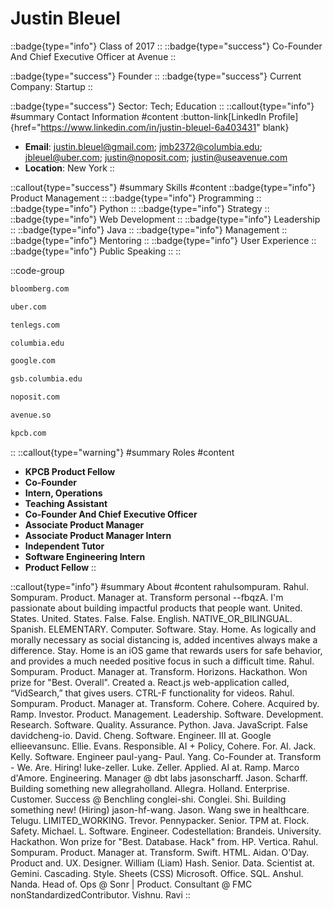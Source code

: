 # Justin Bleuel
::badge{type="info"}
Class of 2017
::
::badge{type="success"}
Co-Founder And Chief Executive Officer at Avenue
::

::badge{type="success"}
Founder
::
::badge{type="success"}
Current Company: Startup
::

::badge{type="success"}
Sector: Tech; Education
::
::callout{type="info"}
#summary
Contact Information
#content
:button-link[LinkedIn Profile]{href="https://www.linkedin.com/in/justin-bleuel-6a403431" blank}
- **Email**: justin.bleuel@gmail.com; jmb2372@columbia.edu; jbleuel@uber.com; justin@noposit.com; justin@useavenue.com
- **Location**: New York
::

::callout{type="success"}
#summary
Skills
#content
::badge{type="info"}
Product Management
::
::badge{type="info"}
Programming
::
::badge{type="info"}
Python
::
::badge{type="info"}
Strategy
::
::badge{type="info"}
Web Development
::
::badge{type="info"}
Leadership
::
::badge{type="info"}
Java
::
::badge{type="info"}
Management
::
::badge{type="info"}
Mentoring
::
::badge{type="info"}
User Experience
::
::badge{type="info"}
Public Speaking
::
::

::code-group
```bash [Bloomberg]
bloomberg.com
```
```bash [Uber]
uber.com
```
```bash [Tenlegs]
tenlegs.com
```
```bash [Columbia University]
columbia.edu
```
```bash [Google]
google.com
```
```bash [Columbia School of Business]
gsb.columbia.edu
```
```bash [Noposit]
noposit.com
```
```bash [Avenue]
avenue.so
```
```bash [Kleiner Perkins Caufield & Byers]
kpcb.com
```
::
::callout{type="warning"}
#summary
Roles
#content
- **KPCB Product Fellow**
- **Co-Founder**
- **Intern, Operations**
- **Teaching Assistant**
- **Co-Founder And Chief Executive Officer**
- **Associate Product Manager**
- **Associate Product Manager Intern**
- **Independent Tutor**
- **Software Engineering Intern**
- **Product Fellow**
::

::callout{type="info"}
#summary
About
#content
rahulsompuram. Rahul. Sompuram. Product. Manager at. Transform personal --fbqzA. I'm passionate about building impactful products that people want. United. States. United. States. False. False. English. NATIVE_OR_BILINGUAL. Spanish. ELEMENTARY. Computer. Software. Stay. Home. As logically and morally necessary as social distancing is, added incentives always make a difference. Stay. Home is an iOS game that rewards users for safe behavior, and provides a much needed positive focus in such a difficult time. Rahul. Sompuram. Product. Manager at. Transform. Horizons. Hackathon. Won prize for "Best. Overall". Created a. React.js web-application called, “VidSearch,” that gives users. CTRL-F functionality for videos. Rahul. Sompuram. Product. Manager at. Transform. Cohere. Cohere. Acquired by. Ramp. Investor. Product. Management. Leadership. Software. Development. Research. Software. Quality. Assurance. Python. Java. JavaScript. False davidcheng-io. David. Cheng. Software. Engineer. III at. Google ellieevansunc. Ellie. Evans. Responsible. AI + Policy, Cohere. For. AI. Jack. Kelly. Software. Engineer paul-yang- Paul. Yang. Co-Founder at. Transform - We. Are. Hiring! luke-zeller. Luke. Zeller. Applied. AI at. Ramp. Marco d'Amore. Engineering. Manager @ dbt labs jasonscharff. Jason. Scharff. Building something new allegraholland. Allegra. Holland. Enterprise. Customer. Success @ Benchling conglei-shi. Conglei. Shi. Building something new! (Hiring) jason-hf-wang. Jason. Wang swe in healthcare. Telugu. LIMITED_WORKING. Trevor. Pennypacker. Senior. TPM at. Flock. Safety. Michael. L. Software. Engineer. Codestellation: Brandeis. University. Hackathon. Won prize for "Best. Database. Hack" from. HP. Vertica. Rahul. Sompuram. Product. Manager at. Transform. Swift. HTML. Aidan. O'Day. Product and. UX. Designer. William (Liam) Hash. Senior. Data. Scientist at. Gemini. Cascading. Style. Sheets (CSS) Microsoft. Office. SQL. Anshul. Nanda. Head of. Ops @ Sonr | Product. Consultant @ FMC nonStandardizedContributor. Vishnu. Ravi
::
